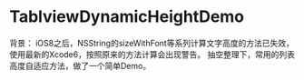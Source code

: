 # TablviewDynamicHeightDemo

背景：
iOS8之后，NSString的sizeWithFont等系列计算文字高度的方法已失效，使用最新的Xcode6，按照原来的方法计算会出现警告。
抽空整理下，常用的列表高度自适应方法，做了一个简单Demo。





